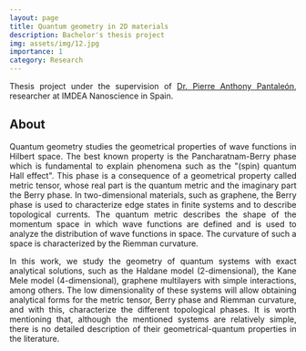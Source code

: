```yaml
---
layout: page
title: Quantum geometry in 2D materials
description: Bachelor's thesis project
img: assets/img/12.jpg
importance: 1
category: Research
---
```


<p  style="text-align: justify"> 
Thesis project under the supervision of <a href="https://scholar.google.com/citations?user=_eNKb9oAAAAJ&hl=en">Dr. Pierre Anthony Pantaleón</a>, researcher at IMDEA Nanoscience in Spain.
</p>

## About

<p  style="text-align: justify"> 
Quantum geometry studies the geometrical properties of wave functions in Hilbert space. The best known property is the Pancharatnam-Berry phase which is fundamental to explain phenomena such as the "(spin) quantum Hall effect". This phase is a consequence of a geometrical property called metric tensor, whose real part is the quantum metric and the imaginary part the Berry phase. In two-dimensional materials, such as graphene, the Berry phase is used to characterize edge states in finite systems and to describe topological currents. The quantum metric describes the shape of the momentum space in which wave functions are defined and is used to analyze the distribution of wave functions in space. The curvature of such a space is characterized by the Riemman curvature. 
</p>

<p  style="text-align: justify"> 
In this work, we study the geometry of quantum systems with exact analytical solutions, such as the Haldane model (2-dimensional), the Kane Mele model (4-dimensional), graphene multilayers with simple interactions, among others. The low dimensionality of these systems will allow obtaining analytical forms for the metric tensor, Berry phase and Riemman curvature, and with this, characterize the different topological phases. It is worth mentioning that, although the mentioned systems are relatively simple, there is no detailed description of their geometrical-quantum properties in the literature.
</p>
